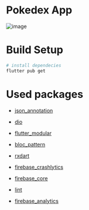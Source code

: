 # Pokedex App

![image](https://user-images.githubusercontent.com/55364610/121075994-3dcbc980-c7ac-11eb-928f-f5f0a9ee1a61.png)

# Build Setup

```bash
# install dependecies
flutter pub get
```

# Used packages

* [json_annotation](https://pub.dev/packages/json_annotation)

* [dio](https://pub.dev/packages/json_annotation)

* [flutter_modular](https://pub.dev/packages/flutter_modular)

* [bloc_pattern](https://pub.dev/packages/bloc_pattern)

* [rxdart](https://pub.dev/packages/rxdart)

* [firebase_crashlytics](https://pub.dev/packages/firebase_crashlytics)

* [firebase_core](https://pub.dev/packages/firebase_core)

* [lint](https://pub.dev/packages/lint)

* [firebase_analytics](https://pub.dev/packages/firebase_analytics)




